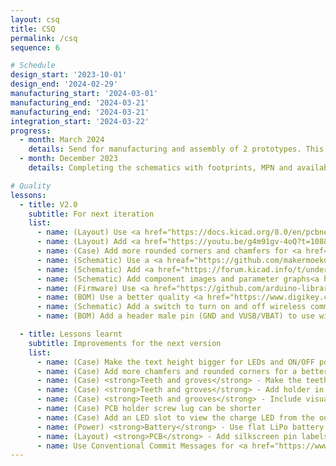 ```yaml
---
layout: csq
title: CSQ
permalink: /csq
sequence: 6

# Schedule
design_start: '2023-10-01'
design_end: '2024-02-29'
manufacturing_start: '2024-03-01'
manufacturing_end: '2024-03-21'
manufacturing_end: '2024-03-21'
integration_start: '2024-03-22'
progress:
  - month: March 2024
    details: Send for manufacturing and assembly of 2 prototypes. This phase includes PCB manufacturing, component procurement, pick and place, 3D printing the cases.
  - month: December 2023
    details: Completing the schematics with footprints, MPN and availability of assembly parts.

# Quality
lessons:
  - title: V2.0
    subtitle: For next iteration
    list:
      - name: (Layout) Use <a href="https://docs.kicad.org/8.0/en/pcbnew/pcbnew.html">teardrops</a> in KiCAD 8.0
      - name: (Layout) Add <a href="https://youtu.be/g4m91gv-4oQ?t=1088">fudicial markers</a> for pick and place
      - name: (Case) Add more rounded corners and chamfers for <a href="https://www.pinterest.com/sayanee/product-design/">timeless product design</a> enclosures
      - name: (Schematic) Use a <a hreaf="https://github.com/makermoekoe/Picoclick-C3/blob/main/pcb/Picoclick_C3T/picoclick_c3t_v1_bom.csv#L18">single RGB LED</a> for status indication
      - name: (Schematic) Add <a href="https://forum.kicad.info/t/understanding-multi-sheet-schematics/42922/2">multi sheet schematics</a> for better readability
      - name: (Schematic) Add component images and parameter graphs<a href="https://github.com/EPFLXplore/XRE_LeggedRobot_HW/blob/master/amulet_controller/Schematic/amulet_controller.pdf"</a> for better understanding
      - name: (Firmware) Use <a href="https://github.com/arduino-libraries/Arduino_ESP32_OTA">OTA updates</a> for firmware
      - name: (BOM) Use a better quality <a href="https://www.digikey.com/en/products/detail/nidec-components-corporation/CL-SB-22A-11T/3507836">slide switch DPDT</a> for <a href="https://www.nordicsemi.com/Products/Development-hardware/Power-Profiler-Kit-2/Download#infotabs">better tactile feedback</a>
      - name: (Schematic) Add a switch to turn on and off wireless communication to fallback to legacy functionality
      - name: (BOM) Add a header male pin (GND and VUSB/VBAT) to use with nRF profiler for power consumption measurements

  - title: Lessons learnt
    subtitle: Improvements for the next version
    list:
      - name: (Case) Make the text height bigger for LEDs and ON/OFF power switch
      - name: (Case) Add more chamfers and rounded corners for a better aesthetic
      - name: (Case) <strong>Teeth and groves</strong> - Make the teeth thicker for better strength
      - name: (Case) <strong>Teeth and groves</strong> - Add holder in the teeth to that the top and bottom case do not slide
      - name: (Case) <strong>Teeth and grooves</strong> - Include visual cues on the exterior for finger placement
      - name: (Case) PCB holder screw lug can be shorter
      - name: (Case) Add an LED slot to view the charge LED from the outside without opening the case
      - name: (Power) <strong>Battery</strong> - Use flat LiPo battery for a compact design
      - name: (Layout) <strong>PCB</strong> - Add silkscreen pin labels for all connectors that extend outside the PCB E.g. pin headers or USB-C
      - name: Use Conventional Commit Messages for <a href="https://www.conventionalcommits.org/en/v1.0.0/">better git history</a> with scopes such as schematic, layout, bom, firmware, case, power.
---
```

